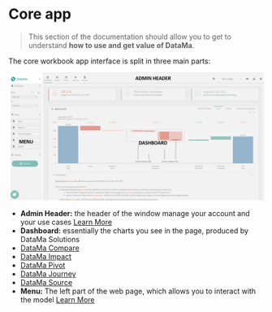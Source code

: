 # Core app

> This section of the documentation should allow you to get to understand **how to use and get value of DataMa**.

The core workbook app interface is split in three main parts:

![Menu](images/compare_home.png)

* **Admin Header:** the header of the window manage your account and your use cases [Learn More](general/admin/admin)
* **Dashboard:**  essentially the charts you see in the page, produced by DataMa Solutions
 * [DataMa Compare](compare/compare.md)
 * [DataMa Impact](impact/impact.md)
 * [DataMa Pivot](pivot/pivot.md)
 * [DataMa Journey](journey/journey.md)
 * [DataMa Source](source/source.md)
* **Menu:** The left part of the web page, which allows you to interact with the model [Learn More](general/menu/menu)
